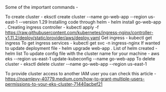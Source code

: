 Some of the important commands -

To create cluster - eksctl create cluster --name go-web-app --region us-east-1 --version 1.29 
Installing code through helm - helm install go-web-app .
Creating ingress controller -  kubectl apply -f https://raw.githubusercontent.com/kubernetes/ingress-nginx/controller-v1.11.2/deploy/static/provider/aws/deploy.yaml
Get ingress - kubectl get ingress
To get ingress services - kubectl get svc -n ingress-nginx
If wanted to update deployment file - helm upgrade web-app .
List of helm created - helm list
To update config file with the cluster name for your machine - aws eks --region us-east-1 update-kubeconfig --name go-web-app
To delete cluster - eksctl delete cluster --name go-web-app --region us-east-1

To provide cluster access to another IAM user you can check this article - https://noamlevy-40779.medium.com/how-to-grant-multiple-users-permissions-to-your-eks-cluster-71440acbef21
